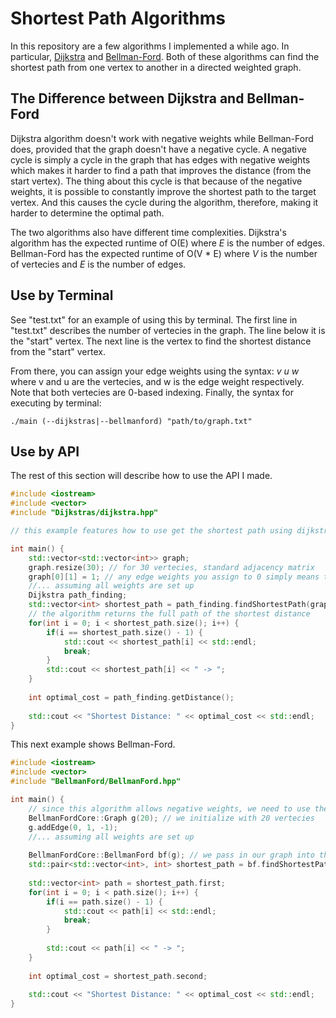 #  Shortest Path Algorithms

In this repository are a few algorithms I implemented a while ago. In particular, [Dijkstra](https://en.wikipedia.org/wiki/Dijkstra%27s_algorithm) and [Bellman-Ford](https://en.wikipedia.org/wiki/Bellman–Ford_algorithm). Both of these algorithms can find the shortest path from one vertex to another in a directed weighted graph.

## The Difference between Dijkstra and Bellman-Ford

Dijkstra algorithm doesn't work with negative weights while Bellman-Ford does, provided that the graph doesn't have a negative cycle. A negative cycle is simply a cycle in the graph that has edges with negative weights which makes it harder to find a path that improves the distance (from the start vertex). The thing about this cycle is that because of the negative weights, it is possible to constantly improve the shortest path to the target vertex. And this causes the cycle during the algorithm, therefore, making it harder to determine the optimal path.

The two algorithms also have different time complexities. Dijkstra's algorithm has the expected runtime of O(E) where _E_ is the number of edges. Bellman-Ford has the expected runtime of O(V \* E) where _V_ is the number of vertecies and _E_ is the number of edges.

## Use by Terminal

See "test.txt" for an example of using this by terminal. The first line in "test.txt" describes the number of vertecies in the graph. The line below it is the "start" vertex. The next line is the vertex to find the shortest distance from the "start" vertex.

From there, you can assign your edge weights using the syntax: _v u w_ where v and u are the vertecies, and w is the edge weight respectively. Note that both vertecies are 0-based indexing. Finally, the syntax for executing by terminal:

```console
./main (--dijkstras|--bellmanford) "path/to/graph.txt"
```

## Use by API

The rest of this section will describe how to use the API I made.

```cpp
#include <iostream>
#include <vector>
#include "Dijkstras/dijkstra.hpp"

// this example features how to use get the shortest path using dijkstras algorithm

int main() {
    std::vector<std::vector<int>> graph;
    graph.resize(30); // for 30 vertecies, standard adjacency matrix
    graph[0][1] = 1; // any edge weights you assign to 0 simply means there is no edge between the two vertecies
    //... assuming all weights are set up
    Dijkstra path_finding;
    std::vector<int> shortest_path = path_finding.findShortestPath(graph, 0, 3); // we input the graph, note the start vertex is "0" and we are finding the fastest path to vertex "3"
    // the algorithm returns the full path of the shortest distance
    for(int i = 0; i < shortest_path.size(); i++) {
        if(i == shortest_path.size() - 1) {
            std::cout << shortest_path[i] << std::endl;
            break;
        }
        std::cout << shortest_path[i] << " -> ";
    }
    
    int optimal_cost = path_finding.getDistance();
    
    std::cout << "Shortest Distance: " << optimal_cost << std::endl;
}
```

This next example shows Bellman-Ford.

```cpp
#include <iostream>
#include <vector>
#include "BellmanFord/BellmanFord.hpp"

int main() {
    // since this algorithm allows negative weights, we need to use the graph class built in
    BellmanFordCore::Graph g(20); // we initialize with 20 vertecies
    g.addEdge(0, 1, -1);
    //... assuming all weights are set up
    
    BellmanFordCore::BellmanFord bf(g); // we pass in our graph into the constructor
    std::pair<std::vector<int>, int> shortest_path = bf.findShortestPath(0, 3);
    
    std::vector<int> path = shortest_path.first;
    for(int i = 0; i < path.size(); i++) {
        if(i == path.size() - 1) {
            std::cout << path[i] << std::endl;
            break;
        }
        
        std::cout << path[i] << " -> ";
    }
    
    int optimal_cost = shortest_path.second;
    
    std::cout << "Shortest Distance: " << optimal_cost << std::endl;
}
```
